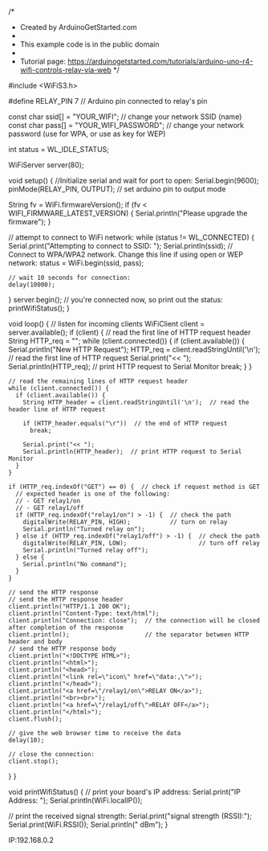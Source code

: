 /*
 * Created by ArduinoGetStarted.com
 *
 * This example code is in the public domain
 *
 * Tutorial page: https://arduinogetstarted.com/tutorials/arduino-uno-r4-wifi-controls-relay-via-web
 */

#include <WiFiS3.h>

#define RELAY_PIN 7  // Arduino pin connected to relay's pin

const char ssid[] = "YOUR_WIFI";          // change your network SSID (name)
const char pass[] = "YOUR_WIFI_PASSWORD"; // change your network password (use for WPA, or use as key for WEP)

int status = WL_IDLE_STATUS;

WiFiServer server(80);

void setup() {
  //Initialize serial and wait for port to open:
  Serial.begin(9600);
  pinMode(RELAY_PIN, OUTPUT);  // set arduino pin to output mode

  String fv = WiFi.firmwareVersion();
  if (fv < WIFI_FIRMWARE_LATEST_VERSION) {
    Serial.println("Please upgrade the firmware");
  }

  // attempt to connect to WiFi network:
  while (status != WL_CONNECTED) {
    Serial.print("Attempting to connect to SSID: ");
    Serial.println(ssid);
    // Connect to WPA/WPA2 network. Change this line if using open or WEP network:
    status = WiFi.begin(ssid, pass);

    // wait 10 seconds for connection:
    delay(10000);
  }
  server.begin();
  // you're connected now, so print out the status:
  printWifiStatus();
}

void loop() {
  // listen for incoming clients
  WiFiClient client = server.available();
  if (client) {
    // read the first line of HTTP request header
  String HTTP_req = "";
    while (client.connected()) {
      if (client.available()) {
        Serial.println("New HTTP Request");
        HTTP_req = client.readStringUntil('\n');  // read the first line of HTTP request
        Serial.print("<< ");
        Serial.println(HTTP_req);  // print HTTP request to Serial Monitor
        break;
      }
    }

    // read the remaining lines of HTTP request header
    while (client.connected()) {
      if (client.available()) {
        String HTTP_header = client.readStringUntil('\n');  // read the header line of HTTP request

        if (HTTP_header.equals("\r"))  // the end of HTTP request
          break;

        Serial.print("<< ");
        Serial.println(HTTP_header);  // print HTTP request to Serial Monitor
      }
    }

    if (HTTP_req.indexOf("GET") == 0) {  // check if request method is GET
      // expected header is one of the following:
      // - GET relay1/on
      // - GET relay1/off
      if (HTTP_req.indexOf("relay1/on") > -1) {  // check the path
        digitalWrite(RELAY_PIN, HIGH);           // turn on relay
        Serial.println("Turned relay on");
      } else if (HTTP_req.indexOf("relay1/off") > -1) {  // check the path
        digitalWrite(RELAY_PIN, LOW);                    // turn off relay
        Serial.println("Turned relay off");
      } else {
        Serial.println("No command");
      }
    }

    // send the HTTP response
    // send the HTTP response header
    client.println("HTTP/1.1 200 OK");
    client.println("Content-Type: text/html");
    client.println("Connection: close");  // the connection will be closed after completion of the response
    client.println();                     // the separator between HTTP header and body
    // send the HTTP response body
    client.println("<!DOCTYPE HTML>");
    client.println("<html>");
    client.println("<head>");
    client.println("<link rel=\"icon\" href=\"data:,\">");
    client.println("</head>");
    client.println("<a href=\"/relay1/on\">RELAY ON</a>");
    client.println("<br><br>");
    client.println("<a href=\"/relay1/off\">RELAY OFF</a>");
    client.println("</html>");
    client.flush();

    // give the web browser time to receive the data
    delay(10);

    // close the connection:
    client.stop();
  }
}

void printWifiStatus() {
  // print your board's IP address:
  Serial.print("IP Address: ");
  Serial.println(WiFi.localIP());

  // print the received signal strength:
  Serial.print("signal strength (RSSI):");
  Serial.print(WiFi.RSSI());
  Serial.println(" dBm");
}



IP:192.168.0.2
